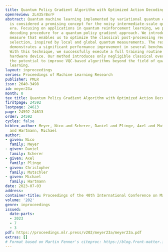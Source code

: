 ```yaml
---
title: Quantum Policy Gradient Algorithm with Optimized Action Decoding
openreview: 2L435rBxrF
abstract: Quantum machine learning implemented by variational quantum circuits (VQCs)
  is considered a promising concept for the noisy intermediate-scale quantum computing
  era. Focusing on applications in quantum reinforcement learning, we propose an action
  decoding procedure for a quantum policy gradient approach. We introduce a quality
  measure that enables us to optimize the classical post-processing required for action
  selection, inspired by local and global quantum measurements. The resulting algorithm
  demonstrates a significant performance improvement in several benchmark environments.
  With this technique, we successfully execute a full training routine on a 5-qubit
  hardware device. Our method introduces only negligible classical overhead and has
  the potential to improve VQC-based algorithms beyond the field of quantum reinforcement
  learning.
layout: inproceedings
series: Proceedings of Machine Learning Research
publisher: PMLR
issn: 2640-3498
id: meyer23a
month: 0
tex_title: Quantum Policy Gradient Algorithm with Optimized Action Decoding
firstpage: 24592
lastpage: 24613
page: 24592-24613
order: 24592
cycles: false
bibtex_author: Meyer, Nico and Scherer, Daniel and Plinge, Axel and Mutschler, Christopher
  and Hartmann, Michael
author:
- given: Nico
  family: Meyer
- given: Daniel
  family: Scherer
- given: Axel
  family: Plinge
- given: Christopher
  family: Mutschler
- given: Michael
  family: Hartmann
date: 2023-07-03
address: 
container-title: Proceedings of the 40th International Conference on Machine Learning
volume: '202'
genre: inproceedings
issued:
  date-parts:
  - 2023
  - 7
  - 3
pdf: https://proceedings.mlr.press/v202/meyer23a/meyer23a.pdf
extras: []
# Format based on Martin Fenner's citeproc: https://blog.front-matter.io/posts/citeproc-yaml-for-bibliographies/
---
```

